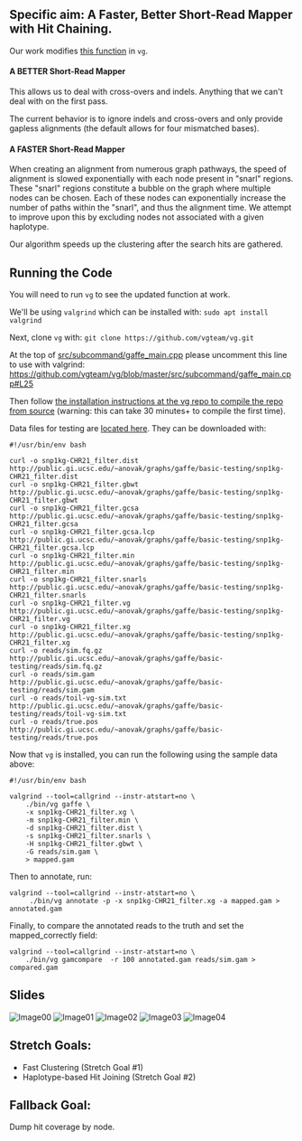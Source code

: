 
## Specific aim:  A Faster, Better Short-Read Mapper with Hit Chaining.

Our work modifies [this function](https://github.com/vgteam/vg/blob/master/src/subcommand/gaffe_main.cpp) in `vg`.

#### A BETTER Short-Read Mapper
This allows us to deal with cross-overs and indels.  Anything that we can't deal with on the first pass.

The current behavior is to ignore indels and cross-overs and only provide gapless alignments (the default allows for four mismatched bases).

#### A FASTER Short-Read Mapper
When creating an alignment from numerous graph pathways, the speed of alignment is slowed exponentially with each node present in "snarl" regions.  These "snarl" regions constitute a bubble on the graph where multiple nodes can be chosen.  Each of these nodes can exponentially increase the number of paths within the "snarl", and thus the alignment time.  We attempt to improve upon this by excluding nodes not associated with a given haplotype.

Our algorithm speeds up the clustering after the search hits are gathered.

## Running the Code

You will need to run `vg` to see the updated function at work.

We'll be using `valgrind` which can be installed with: `sudo apt install valgrind`

Next, clone `vg` with: `git clone https://github.com/vgteam/vg.git`

At the top of [src/subcommand/gaffe_main.cpp](https://github.com/vgteam/vg/blob/master/src/subcommand/gaffe_main.cpp) please uncomment this line to use with valgrind: https://github.com/vgteam/vg/blob/master/src/subcommand/gaffe_main.cpp#L25

Then follow [the installation instructions at the vg repo to compile the repo from source](https://github.com/vgteam/vg) (warning: this can take 30 minutes+ to compile the first time).

Data files for testing are [located here](http://public.gi.ucsc.edu/~anovak/graphs/gaffe/basic-testing).  They can be downloaded with:
```
#!/usr/bin/env bash

curl -o snp1kg-CHR21_filter.dist http://public.gi.ucsc.edu/~anovak/graphs/gaffe/basic-testing/snp1kg-CHR21_filter.dist
curl -o snp1kg-CHR21_filter.gbwt http://public.gi.ucsc.edu/~anovak/graphs/gaffe/basic-testing/snp1kg-CHR21_filter.gbwt
curl -o snp1kg-CHR21_filter.gcsa http://public.gi.ucsc.edu/~anovak/graphs/gaffe/basic-testing/snp1kg-CHR21_filter.gcsa
curl -o snp1kg-CHR21_filter.gcsa.lcp http://public.gi.ucsc.edu/~anovak/graphs/gaffe/basic-testing/snp1kg-CHR21_filter.gcsa.lcp
curl -o snp1kg-CHR21_filter.min http://public.gi.ucsc.edu/~anovak/graphs/gaffe/basic-testing/snp1kg-CHR21_filter.min
curl -o snp1kg-CHR21_filter.snarls http://public.gi.ucsc.edu/~anovak/graphs/gaffe/basic-testing/snp1kg-CHR21_filter.snarls
curl -o snp1kg-CHR21_filter.vg http://public.gi.ucsc.edu/~anovak/graphs/gaffe/basic-testing/snp1kg-CHR21_filter.vg
curl -o snp1kg-CHR21_filter.xg http://public.gi.ucsc.edu/~anovak/graphs/gaffe/basic-testing/snp1kg-CHR21_filter.xg
curl -o reads/sim.fq.gz http://public.gi.ucsc.edu/~anovak/graphs/gaffe/basic-testing/reads/sim.fq.gz
curl -o reads/sim.gam http://public.gi.ucsc.edu/~anovak/graphs/gaffe/basic-testing/reads/sim.gam
curl -o reads/toil-vg-sim.txt http://public.gi.ucsc.edu/~anovak/graphs/gaffe/basic-testing/reads/toil-vg-sim.txt
curl -o reads/true.pos http://public.gi.ucsc.edu/~anovak/graphs/gaffe/basic-testing/reads/true.pos
```

Now that `vg` is installed, you can run the following using the sample data above:
```
#!/usr/bin/env bash

valgrind --tool=callgrind --instr-atstart=no \
    ./bin/vg gaffe \
    -x snp1kg-CHR21_filter.xg \
    -m snp1kg-CHR21_filter.min \
    -d snp1kg-CHR21_filter.dist \
    -s snp1kg-CHR21_filter.snarls \
    -H snp1kg-CHR21_filter.gbwt \
    -G reads/sim.gam \
    > mapped.gam
```

Then to annotate, run:

```
valgrind --tool=callgrind --instr-atstart=no \
     ./bin/vg annotate -p -x snp1kg-CHR21_filter.xg -a mapped.gam > annotated.gam
```

Finally, to compare the annotated reads to the truth and set the mapped_correctly field:

```
valgrind --tool=callgrind --instr-atstart=no \
    ./bin/vg gamcompare  -r 100 annotated.gam reads/sim.gam > compared.gam
```

## Slides
![Image00](https://raw.githubusercontent.com/NCBI-Hackathons/TheHumanPangenome/master/Giraffe/images/00.png)
![Image01](https://raw.githubusercontent.com/NCBI-Hackathons/TheHumanPangenome/master/Giraffe/images/01.png)
![Image02](https://raw.githubusercontent.com/NCBI-Hackathons/TheHumanPangenome/master/Giraffe/images/02.png)
![Image03](https://raw.githubusercontent.com/NCBI-Hackathons/TheHumanPangenome/master/Giraffe/images/03.png)
![Image04](https://raw.githubusercontent.com/NCBI-Hackathons/TheHumanPangenome/master/Giraffe/images/04.png)

## Stretch Goals:
- Fast Clustering (Stretch Goal #1)
- Haplotype-based Hit Joining (Stretch Goal #2)

## Fallback Goal:
Dump hit coverage by node.
